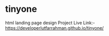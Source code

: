 # tinyone
html landing page design
Project Live Link:-
https://developerlutfarrahman.github.io/tinyone/
